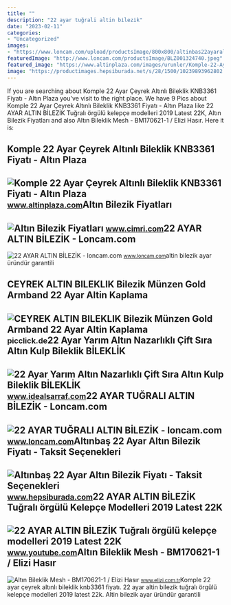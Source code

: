 ```yaml
---
title: ""
description: "22 ayar tuğrali altin bi̇lezi̇k"
date: "2023-02-11"
categories:
- "Uncategorized"
images:
- "https://www.loncam.com/upload/productsImage/800x800/altinbas22ayaraltinbilezikler00183731000191537942170.jpg"
featuredImage: "http://www.loncam.com/productsImage/BLZ001324740.jpeg"
featured_image: "https://www.altinplaza.com/images/urunler/Komple-22-Ayar-Ceyrek-Altinli-Bileklik-KNB3361-resim-22448.jpg"
image: "https://productimages.hepsiburada.net/s/28/1500/10239893962802.jpg"
---
```


If you are searching about Komple 22 Ayar Çeyrek Altınlı Bileklik KNB3361 Fiyatı - Altın Plaza you've visit to the right place. We have 9 Pics about Komple 22 Ayar Çeyrek Altınlı Bileklik KNB3361 Fiyatı - Altın Plaza like 22 AYAR ALTIN BİLEZİK Tuğralı örgülü kelepçe modelleri 2019 Latest 22K, Altın Bilezik Fiyatları and also Altın Bileklik Mesh - BM170621-1 / Elizi Hasır. Here it is:

Komple 22 Ayar Çeyrek Altınlı Bileklik KNB3361 Fiyatı - Altın Plaza
-------------------------------------------------------------------

 ![Komple 22 Ayar Çeyrek Altınlı Bileklik KNB3361 Fiyatı - Altın Plaza](https://www.altinplaza.com/images/urunler/Komple-22-Ayar-Ceyrek-Altinli-Bileklik-KNB3361-resim-22448.jpg) <small>www.altinplaza.com</small>Altın Bilezik Fiyatları
-----------------------

 ![Altın Bilezik Fiyatları](https://cdn.cimri.io/image/1200x1200/altnbilezikfiyatlar_234451970.jpg) <small>www.cimri.com</small>22 AYAR ALTIN BİLEZİK - Loncam.com
----------------------------------

 ![22 AYAR ALTIN BİLEZİK - loncam.com](https://www.loncam.com/upload/productsImage/800x800/altinbas22ayaraltinbilezikler00183731000191537942170.jpg) <small>www.loncam.com</small>altin bilezik ayar üründür garantili

CEYREK ALTIN BILEKLIK Bilezik Münzen Gold Armband 22 Ayar Altin Kaplama
-----------------------------------------------------------------------

 ![CEYREK ALTIN BILEKLIK Bilezik Münzen Gold Armband 22 Ayar Altin Kaplama](https://www.picclickimg.com/00/s/MTMyNlgxNTY3/z/j94AAOSwBTlcctgB/$_57.GIF?set_id=8800005007) <small>picclick.de</small>22 Ayar Yarım Altın Nazarlıklı Çift Sıra Altın Kulp Bileklik BİLEKLİK
---------------------------------------------------------------------

 ![22 Ayar Yarım Altın Nazarlıklı Çift Sıra Altın Kulp Bileklik BİLEKLİK](https://www.idealsarraf.com/Uploads/UrunResimleri/buyuk/22-ayar-yarim-altin-nazarlikli-cift-sira-c1d2.jpg) <small>www.idealsarraf.com</small>22 AYAR TUĞRALI ALTIN BİLEZİK - Loncam.com
------------------------------------------

 ![22 AYAR TUĞRALI ALTIN BİLEZİK - loncam.com](http://www.loncam.com/productsImage/BLZ001324740.jpeg) <small>www.loncam.com</small>Altınbaş 22 Ayar Altın Bilezik Fiyatı - Taksit Seçenekleri
----------------------------------------------------------

 ![Altınbaş 22 Ayar Altın Bilezik Fiyatı - Taksit Seçenekleri](https://productimages.hepsiburada.net/s/28/1500/10239893962802.jpg) <small>www.hepsiburada.com</small>22 AYAR ALTIN BİLEZİK Tuğralı örgülü Kelepçe Modelleri 2019 Latest 22K
----------------------------------------------------------------------

 ![22 AYAR ALTIN BİLEZİK Tuğralı örgülü kelepçe modelleri 2019 Latest 22K](https://i.ytimg.com/vi/GQCpahLYCB4/maxresdefault.jpg) <small>www.youtube.com</small>Altın Bileklik Mesh - BM170621-1 / Elizi Hasır
----------------------------------------------

 ![Altın Bileklik Mesh - BM170621-1 / Elizi Hasır](https://www.elizi.com.tr/resim/urun/elizi-altin-bileklikler-mesh-BM170621-1-1623928669-1.jpg) <small>www.elizi.com.tr</small>Komple 22 ayar çeyrek altınlı bileklik knb3361 fiyatı. 22 ayar altin bi̇lezi̇k tuğralı örgülü kelepçe modelleri 2019 latest 22k. Altin bilezik ayar üründür garantili
